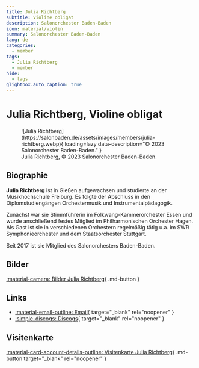 ```yaml
---
title: Julia Richtberg
subtitle: Violine obligat
description: Salonorchester Baden-Baden
icon: material/violin
summary: Salonorchester Baden-Baden
lang: de
categories:
  - member
tags:
  - Julia Richtberg
  - member
hide:
  - tags
glightbox.auto_caption: true
---
```


# Julia Richtberg, Violine obligat

<!-- more -->

<figure markdown>
  ![Julia Richtberg](https://salonbaden.de/assets/images/members/julia-richtberg.webp){ loading=lazy data-description="&copy; 2023 Salonorchester Baden-Baden." }
  <figcaption markdown>Julia Richtberg, &copy; 2023 Salonorchester Baden-Baden.</figcaption>
</figure>

## Biographie

**Julia Richtberg** ist in Gießen aufgewachsen und studierte an der Musikhochschule Freiburg.
Es folgte der Abschluss in den Diplomstudiengängen Orchestermusik und Instrumentalpädagogik.

Zunächst war sie Stimmführerin im Folkwang-Kammerorchester Essen und wurde anschließend festes Mitglied im Philharmonischen Orchester Hagen.
Als Gast ist sie in verschiedenen Orchestern regelmäßig tätig u.a. im SWR Symphonieorchester und dem Staatsorchester Stuttgart.

Seit 2017 ist sie Mitglied des Salonorchesters Baden-Baden.

## Bilder

[:material-camera: Bilder Julia Richtberg](./../media/images.md?h=julia+richtberg){ .md-button }

## Links

* [:material-email-outline: Email](mailto:info@salonbaden.de?subject=Salonorchester%20Baden-Baden){ target="_blank" rel="noopener" }
* [:simple-discogs: Discogs](https://www.discogs.com/artist/8183105-Julia-Richtberg){ target="_blank" rel="noopener" }

## Visitenkarte

[:material-card-account-details-outline: Visitenkarte Julia Richtberg](https://salonbaden.de/assets/vcards/Julia_Richtberg.vcf){ .md-button target="_blank" rel="noopener" }
